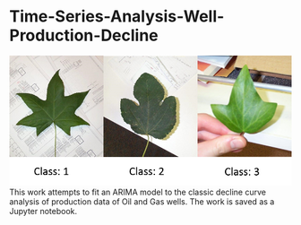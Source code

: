 # Time-Series-Analysis-Well-Production-Decline
![alt text](https://github.com/shashanksharad/folium-genus-conv-nets/blob/master/Data.png)
This work attempts to fit an ARIMA model to the classic decline curve analysis of production data of Oil and Gas wells. The work is saved as a Jupyter notebook.
